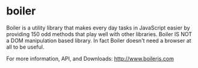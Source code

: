 boiler
======

Boiler is a utility library that makes every day tasks in JavaScript easier by providing 150 odd methods that play well
with other libraries. Boiler IS NOT a DOM manipulation based library. In fact Boiler doesn't need a browser at all to be
useful.

For more information, API, and Downloads:
http://www.boilerjs.com